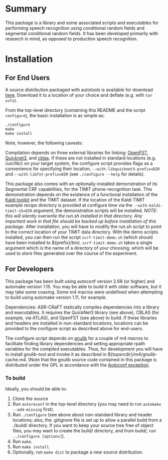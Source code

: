 # Summary

This package is a library and some associated scripts and executables
for performing speech recognition using conditional random fields and
segmental conditional random fields. It has been developed primarily
with research in mind, as opposed to production speech recognition.

# Installation

## For End Users

A source distribution packaged with autotools is available for download
[here](https://cse.osu.edu/~stiff/asr-craft-1.1.tar.gz). Download it to
a location of your choice and deflate (e.g. with `tar xvfz`).

From the top-level directory (containing this README and the script
`configure`), the basic installation is as simple as:

~~~~
./configure
make
make install
~~~~

Note, however, the following caveats:

Compilation depends on three external libraries for linking:
[OpenFST](http://www.openfst.org/twiki/bin/view/FST/WebHome), 
[Quicknet3](http://www1.icsi.berkeley.edu/Speech/qn.html), and
[cblas](http://www.netlib.org/blas/). If these are not installed in
standard locations (e.g. /usr/lib/) on your target system, the configure
script provides flags as a convenience for specifying their location,
`--with-libquicknet3-prefix=DIR` and `--with-libfst-prefix=DIR` (see
`./configure --help` for details).

This package also comes with an optionally-installed demonstration
of its Segmental CRF capabilities, for the TIMIT phone-recognition
task. This demonstration depends on the existence of a functional
installation of the [Kaldi toolkit](http://kaldi-asr.org/) and the TIMIT
dataset. If the location of the Kaldi TIMIT example recipe directory is
provided at configure time via the `--with-kaldi-timit-s5=DIR` argument,
the demonstration scripts will be installed. *NOTE: this will silently
overwrite the run.sh installed in that directory. Any important work in
that file should be backed up before installation of this package.*
After installation, you will have to modify the run.sh script to point
to the correct location of your TIMIT data directory. With the demo
scripts installed, you can then run the script `scrf-timit-demo.sh` (which
should have been installed to ${prefix}/bin). `scrf-timit-demo.sh` takes
a single argument which is the name of a directory of your choosing,
which will be used to store files generated over the course of the
experiment.

## For Developers

This package has been built using autoconf version 2.68 (or higher) and
automake version 1.15. You may be able to build it with older software, but
it may take some coaxing. Some m4 macros were undefined when attempting to
build using automake version 1.11, for example.

Dependencies:
ASR-CRaFT statically compiles dependencies into a library and executables.
It requires the QuickNet3 library (see above), CBLAS (for
example, via ATLAS), and OpenFST (see above) to build. If these libraries
and headers are installed in non-standard locations, locations can be
provided to the configure script as described above for end-users.

The configure script depends on [gnulib](https://www.gnu.org/software/gnulib/)
for a couple of m4 macros to facilitate finding library dependencies and
setting appropriate rpath variables for the compiled executables. Thus,
for development you will have to install gnulib-tool and invoke it as
described in ${topsrcdir}/m4/gnulib-cache.m4. [Note that the gnulib source
code contained in this package is distributed under the GPL in accordance
with the [Autoconf exception](https://www.gnu.org/licenses/autoconf-exception-3.0.en.html).

### To build

Ideally, you should be able to:

1. Clone the source
2. Run `autoreconf` in the top-level directory
   (you may need to run `automake --add-missing` first).
3. Run `./configure`
   (see above about non-standard library and header locations; also, the
   .gitignore file is set up to allow a parallel build from a ./build/
   directory. If you want to keep your source tree free of object files,
   you may want to create the build/ directory, and from build/, run
   `../configure [options]`).
4. Run `make`.
5. Run `make install`.
6. Optionally, run `make dist` to package a new source distribution.